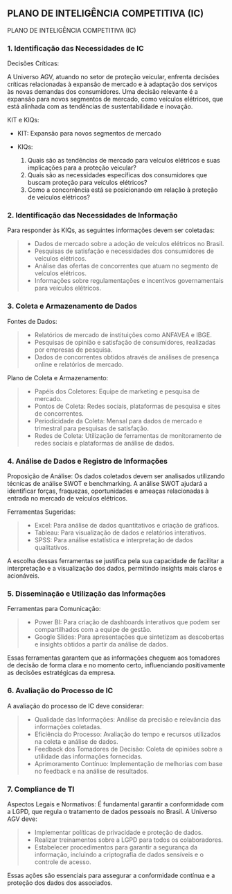 


## PLANO DE INTELIGÊNCIA COMPETITIVA (IC)

PLANO DE INTELIGÊNCIA COMPETITIVA (IC)


### 1. Identificação das Necessidades de IC

Decisões Críticas:

A Universo AGV, atuando no setor de proteção veicular, enfrenta decisões críticas relacionadas à expansão de mercado e à adaptação dos serviços às novas demandas dos consumidores. Uma decisão relevante é a expansão para novos segmentos de mercado, como veículos elétricos, que está alinhada com as tendências de sustentabilidade e inovação.

KIT e KIQs:

- KIT:
Expansão para novos segmentos de mercado

- KIQs:
  1. Quais são as tendências de mercado para veículos elétricos e suas implicações para a proteção veicular?
  2. Quais são as necessidades específicas dos consumidores que buscam proteção para veículos elétricos?
  3. Como a concorrência está se posicionando em relação à proteção de veículos elétricos?

### 2. Identificação das Necessidades de Informação

Para responder às KIQs, as seguintes informações devem ser coletadas:

>- Dados de mercado sobre a adoção de veículos elétricos no Brasil.
>- Pesquisas de satisfação e necessidades dos consumidores de veículos elétricos.
>- Análise das ofertas de concorrentes que atuam no segmento de veículos elétricos.
>- Informações sobre regulamentações e incentivos governamentais para veículos elétricos.


### 3. Coleta e Armazenamento de Dados

Fontes de Dados:
>- Relatórios de mercado de instituições como ANFAVEA e IBGE.
>- Pesquisas de opinião e satisfação de consumidores, realizadas por empresas de pesquisa.
>- Dados de concorrentes obtidos através de análises de presença online e relatórios de mercado.

Plano de Coleta e Armazenamento:
>- Papéis dos Coletores: Equipe de marketing e pesquisa de mercado.
>- Pontos de Coleta: Redes sociais, plataformas de pesquisa e sites de concorrentes.
>- Periodicidade da Coleta: Mensal para dados de mercado e trimestral para pesquisas de satisfação.
>- Redes de Coleta: Utilização de ferramentas de monitoramento de redes sociais e plataformas de análise de dados.

### 4. Análise de Dados e Registro de Informações

Proposição de Análise:
Os dados coletados devem ser analisados utilizando técnicas de análise SWOT e benchmarking. A análise SWOT ajudará a identificar forças, fraquezas, oportunidades e ameaças relacionadas à entrada no mercado de veículos elétricos.

Ferramentas Sugeridas:

>- Excel: Para análise de dados quantitativos e criação de gráficos.
>- Tableau: Para visualização de dados e relatórios interativos.
>- SPSS: Para análise estatística e interpretação de dados qualitativos.

A escolha dessas ferramentas se justifica pela sua capacidade de facilitar a interpretação e a visualização dos dados, permitindo insights mais claros e acionáveis.

### 5. Disseminação e Utilização das Informações

Ferramentas para Comunicação:
>- Power BI: Para criação de dashboards interativos que podem ser compartilhados com a equipe de gestão.
>- Google Slides: Para apresentações que sintetizam as descobertas e insights obtidos a partir da análise de dados.

Essas ferramentas garantem que as informações cheguem aos tomadores de decisão de forma clara e no momento certo, influenciando positivamente as decisões estratégicas da empresa.

### 6. Avaliação do Processo de IC

A avaliação do processo de IC deve considerar:

>- Qualidade das Informações: Análise da precisão e relevância das informações coletadas.
>- Eficiência do Processo: Avaliação do tempo e recursos utilizados na coleta e análise de dados.
>- Feedback dos Tomadores de Decisão: Coleta de opiniões sobre a utilidade das informações fornecidas.
>- Aprimoramento Contínuo: Implementação de melhorias com base no feedback e na análise de resultados.

### 7. Compliance de TI

Aspectos Legais e Normativos:
É fundamental garantir a conformidade com a LGPD, que regula o tratamento de dados pessoais no Brasil. A Universo AGV deve:

>- Implementar políticas de privacidade e proteção de dados.
>- Realizar treinamentos sobre a LGPD para todos os colaboradores.
>- Estabelecer procedimentos para garantir a segurança da informação, incluindo a criptografia de dados sensíveis e o controle de acesso.

Essas ações são essenciais para assegurar a conformidade contínua e a proteção dos dados dos associados.